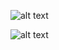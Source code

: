 

![alt text](https://github.com/tianchengyg/PUI2018_ty1045/blob/master/HW1_ty1045/bash.png)


![alt text](https://github.com/tianchengyg/PUI2018_ty1045/blob/master/HW1_ty1045/commands.png)
